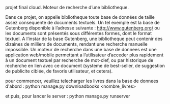 projet final cloud. Moteur de recherche d’une bibliotheque.

Dans ce projet, on appelle bibliotheque toute base de données de taille
assez consequente de documents textuels. Un tel exemple est la base de Gutenberg disponible à l’adresse suivante : 
http://www.gutenberg.org/ ou les documents sont présentés sous différentes formes, dont le format textuel. A
l’instar de la base Gutenberg, une bibliotheque peut contenir des dizaines de milliers de documents, rendant une recherche
manuelle impossible. Un moteur de recherche dans une base de donnees est une application web/mobile permettant a
l’utilisateur d’acceder plus rapidement à un document textuel par recherche de mot-clef, ou par historique de recherche
en lien avec ce document (systeme de best-seller, de suggestion de publicite ciblée, de favoris utilisateur, et cetera). 


pour commencer, veuillez telecharger les livres dans la base de donnees d'abord :
python manage.py downloadbooks <nombre_livres>

et puis, pour lancer le server :
python manage.py runserver 
